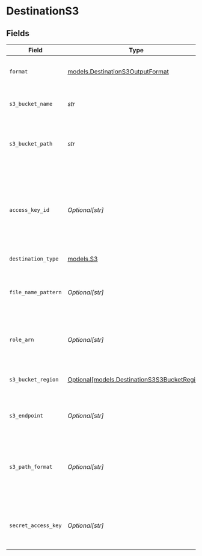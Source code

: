 # DestinationS3


## Fields

| Field                                                                                                                                                                                                                                                        | Type                                                                                                                                                                                                                                                         | Required                                                                                                                                                                                                                                                     | Description                                                                                                                                                                                                                                                  | Example                                                                                                                                                                                                                                                      |
| ------------------------------------------------------------------------------------------------------------------------------------------------------------------------------------------------------------------------------------------------------------ | ------------------------------------------------------------------------------------------------------------------------------------------------------------------------------------------------------------------------------------------------------------ | ------------------------------------------------------------------------------------------------------------------------------------------------------------------------------------------------------------------------------------------------------------ | ------------------------------------------------------------------------------------------------------------------------------------------------------------------------------------------------------------------------------------------------------------ | ------------------------------------------------------------------------------------------------------------------------------------------------------------------------------------------------------------------------------------------------------------ |
| `format`                                                                                                                                                                                                                                                     | [models.DestinationS3OutputFormat](../models/destinations3outputformat.md)                                                                                                                                                                                   | :heavy_check_mark:                                                                                                                                                                                                                                           | Format of the data output. See <a href="https://docs.airbyte.com/integrations/destinations/s3/#supported-output-schema">here</a> for more details                                                                                                            |                                                                                                                                                                                                                                                              |
| `s3_bucket_name`                                                                                                                                                                                                                                             | *str*                                                                                                                                                                                                                                                        | :heavy_check_mark:                                                                                                                                                                                                                                           | The name of the S3 bucket. Read more <a href="https://docs.aws.amazon.com/AmazonS3/latest/userguide/create-bucket-overview.html">here</a>.                                                                                                                   | airbyte_sync                                                                                                                                                                                                                                                 |
| `s3_bucket_path`                                                                                                                                                                                                                                             | *str*                                                                                                                                                                                                                                                        | :heavy_check_mark:                                                                                                                                                                                                                                           | Directory under the S3 bucket where data will be written. Read more <a href="https://docs.airbyte.com/integrations/destinations/s3#:~:text=to%20format%20the-,bucket%20path,-%3A">here</a>                                                                   | data_sync/test                                                                                                                                                                                                                                               |
| `access_key_id`                                                                                                                                                                                                                                              | *Optional[str]*                                                                                                                                                                                                                                              | :heavy_minus_sign:                                                                                                                                                                                                                                           | The access key ID to access the S3 bucket. Airbyte requires Read and Write permissions to the given bucket. Read more <a href="https://docs.aws.amazon.com/general/latest/gr/aws-sec-cred-types.html#access-keys-and-secret-access-keys">here</a>.           | A012345678910EXAMPLE                                                                                                                                                                                                                                         |
| `destination_type`                                                                                                                                                                                                                                           | [models.S3](../models/s3.md)                                                                                                                                                                                                                                 | :heavy_check_mark:                                                                                                                                                                                                                                           | N/A                                                                                                                                                                                                                                                          |                                                                                                                                                                                                                                                              |
| `file_name_pattern`                                                                                                                                                                                                                                          | *Optional[str]*                                                                                                                                                                                                                                              | :heavy_minus_sign:                                                                                                                                                                                                                                           | Pattern to match file names in the bucket directory. Read more <a href="https://docs.aws.amazon.com/AmazonS3/latest/userguide/ListingKeysUsingAPIs.html">here</a>                                                                                            | {date}                                                                                                                                                                                                                                                       |
| `role_arn`                                                                                                                                                                                                                                                   | *Optional[str]*                                                                                                                                                                                                                                              | :heavy_minus_sign:                                                                                                                                                                                                                                           | The ARN of the AWS role to assume. Only usable in Airbyte Cloud.                                                                                                                                                                                             | arn:aws:iam::123456789:role/ExternalIdIsYourWorkspaceId                                                                                                                                                                                                      |
| `s3_bucket_region`                                                                                                                                                                                                                                           | [Optional[models.DestinationS3S3BucketRegion]](../models/destinations3s3bucketregion.md)                                                                                                                                                                     | :heavy_minus_sign:                                                                                                                                                                                                                                           | The region of the S3 bucket. See <a href="https://docs.aws.amazon.com/AWSEC2/latest/UserGuide/using-regions-availability-zones.html#concepts-available-regions">here</a> for all region codes.                                                               | us-east-1                                                                                                                                                                                                                                                    |
| `s3_endpoint`                                                                                                                                                                                                                                                | *Optional[str]*                                                                                                                                                                                                                                              | :heavy_minus_sign:                                                                                                                                                                                                                                           | Your S3 endpoint url. Read more <a href="https://docs.aws.amazon.com/general/latest/gr/s3.html#:~:text=Service%20endpoints-,Amazon%20S3%20endpoints,-When%20you%20use">here</a>                                                                              | http://localhost:9000                                                                                                                                                                                                                                        |
| `s3_path_format`                                                                                                                                                                                                                                             | *Optional[str]*                                                                                                                                                                                                                                              | :heavy_minus_sign:                                                                                                                                                                                                                                           | Format string on how data will be organized inside the bucket directory. Read more <a href="https://docs.airbyte.com/integrations/destinations/s3#:~:text=The%20full%20path%20of%20the%20output%20data%20with%20the%20default%20S3%20path%20format">here</a> | ${NAMESPACE}/${STREAM_NAME}/${YEAR}_${MONTH}_${DAY}_${EPOCH}_                                                                                                                                                                                                |
| `secret_access_key`                                                                                                                                                                                                                                          | *Optional[str]*                                                                                                                                                                                                                                              | :heavy_minus_sign:                                                                                                                                                                                                                                           | The corresponding secret to the access key ID. Read more <a href="https://docs.aws.amazon.com/general/latest/gr/aws-sec-cred-types.html#access-keys-and-secret-access-keys">here</a>                                                                         | a012345678910ABCDEFGH/AbCdEfGhEXAMPLEKEY                                                                                                                                                                                                                     |
